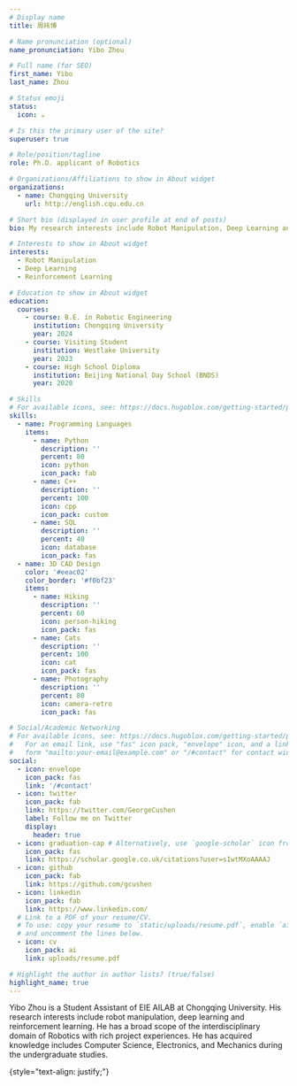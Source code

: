 ```yaml
---
# Display name
title: 周祎博

# Name pronunciation (optional)
name_pronunciation: Yibo Zhou

# Full name (for SEO)
first_name: Yibo
last_name: Zhou

# Status emoji
status:
  icon: ☕️

# Is this the primary user of the site?
superuser: true

# Role/position/tagline
role: Ph.D. applicant of Robotics

# Organizations/Affiliations to show in About widget
organizations:
  - name: Chongqing University
    url: http://english.cqu.edu.cn

# Short bio (displayed in user profile at end of posts)
bio: My research interests include Robot Manipulation, Deep Learning and Reinforcement Learning.

# Interests to show in About widget
interests:
  - Robot Manipulation
  - Deep Learning
  - Reinforcement Learning

# Education to show in About widget
education:
  courses:
    - course: B.E. in Robotic Engineering
      institution: Chongqing University
      year: 2024
    - course: Visiting Student
      institution: Westlake University
      year: 2023
    - course: High School Diploma
      institution: Beijing National Day School (BNDS)
      year: 2020

# Skills
# For available icons, see: https://docs.hugoblox.com/getting-started/page-builder/#icons
skills:
  - name: Programming Languages
    items:
      - name: Python
        description: ''
        percent: 80
        icon: python
        icon_pack: fab
      - name: C++
        description: ''
        percent: 100
        icon: cpp
        icon_pack: custom
      - name: SQL
        description: ''
        percent: 40
        icon: database
        icon_pack: fas
  - name: 3D CAD Design
    color: '#eeac02'
    color_border: '#f0bf23'
    items:
      - name: Hiking
        description: ''
        percent: 60
        icon: person-hiking
        icon_pack: fas
      - name: Cats
        description: ''
        percent: 100
        icon: cat
        icon_pack: fas
      - name: Photography
        description: ''
        percent: 80
        icon: camera-retro
        icon_pack: fas

# Social/Academic Networking
# For available icons, see: https://docs.hugoblox.com/getting-started/page-builder/#icons
#   For an email link, use "fas" icon pack, "envelope" icon, and a link in the
#   form "mailto:your-email@example.com" or "/#contact" for contact widget.
social:
  - icon: envelope
    icon_pack: fas
    link: '/#contact'
  - icon: twitter
    icon_pack: fab
    link: https://twitter.com/GeorgeCushen
    label: Follow me on Twitter
    display:
      header: true
  - icon: graduation-cap # Alternatively, use `google-scholar` icon from `ai` icon pack
    icon_pack: fas
    link: https://scholar.google.co.uk/citations?user=sIwtMXoAAAAJ
  - icon: github
    icon_pack: fab
    link: https://github.com/gcushen
  - icon: linkedin
    icon_pack: fab
    link: https://www.linkedin.com/
  # Link to a PDF of your resume/CV.
  # To use: copy your resume to `static/uploads/resume.pdf`, enable `ai` icons in `params.yaml`,
  # and uncomment the lines below.
  - icon: cv
    icon_pack: ai
    link: uploads/resume.pdf

# Highlight the author in author lists? (true/false)
highlight_name: true
---
```


Yibo Zhou is a Student Assistant of EIE AILAB at Chongqing University. His research interests include robot manipulation, deep learning and reinforcement learning. He has a broad scope of the interdisciplinary domain of Robotics with rich project experiences. He has acquired knowledge includes Computer Science, Electronics, and Mechanics during the undergraduate studies.

{style="text-align: justify;"}
